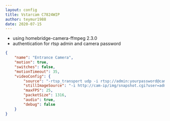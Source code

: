 ```yaml
---
layout: config
title: Vstarcam C7824WIP
author: teymur1988
date: 2020-07-15
---
```

- using homebridge-camera-ffmpeg 2.3.0
- authentication for rtsp admin and camera password

```json
{
    "name": "Entrance Camera",
    "motion": true,
    "switches": false,
    "motionTimeout": 35,
    "videoConfig": {
        "source": "-rtsp_transport udp -i rtsp://admin:yourpassword@cam-ip:10554/udp/av0_0",
        "stillImageSource": "-i http://cam-ip/img/snapshot.cgi?user=admin&pwd=yourpassword&res=0",
        "maxFPS": 25,
        "packetSize": 1316,
        "audio": true,
        "debug": false
    }
}
```
